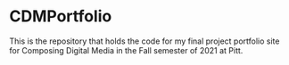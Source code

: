 # CDMPortfolio
This is the repository that holds the code for my final project portfolio site for Composing Digital Media in the Fall semester of 2021 at Pitt.
